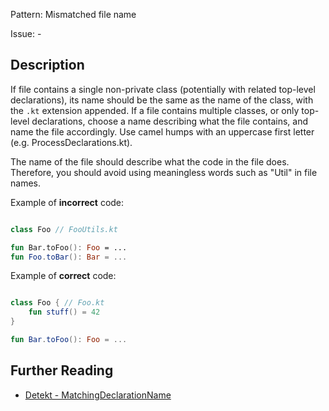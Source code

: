 Pattern: Mismatched file name

Issue: -

## Description

If file contains a single non-private class (potentially with related top-level declarations),
its name should be the same as the name of the class, with the `.kt` extension appended.
If a file contains multiple classes, or only top-level declarations,
choose a name describing what the file contains, and name the file accordingly.
Use camel humps with an uppercase first letter (e.g. ProcessDeclarations.kt).

The name of the file should describe what the code in the file does.
Therefore, you should avoid using meaningless words such as "Util" in file names.

Example of **incorrect** code:

```kotlin

class Foo // FooUtils.kt

fun Bar.toFoo(): Foo = ...
fun Foo.toBar(): Bar = ...

```

Example of **correct** code:

```kotlin

class Foo { // Foo.kt
    fun stuff() = 42
}

fun Bar.toFoo(): Foo = ...

```

## Further Reading

* [Detekt - MatchingDeclarationName](https://detekt.dev/docs/rules/naming/#matchingdeclarationname)